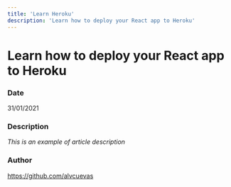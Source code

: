 ```yaml
---
title: 'Learn Heroku'
description: 'Learn how to deploy your React app to Heroku'
---
```


# Learn how to deploy your React app to Heroku

### Date

31/01/2021

### Description

_This is an example of article description_

### Author

https://github.com/alvcuevas
